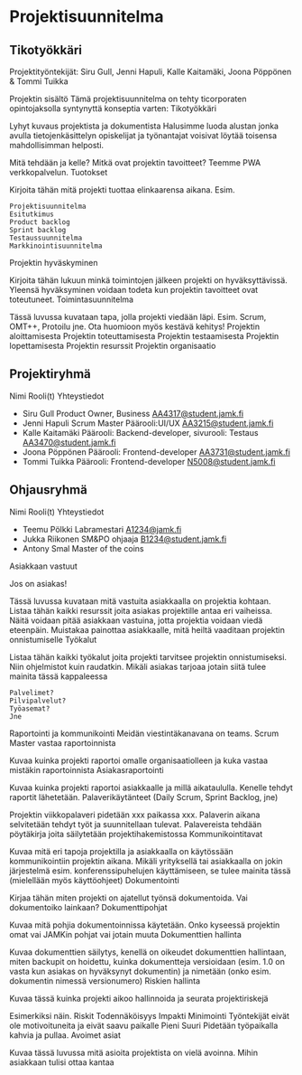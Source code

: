 # Projektisuunnitelma



## Tikotyökkäri

Projektityöntekijät: Siru Gull, Jenni Hapuli, Kalle Kaitamäki, Joona Pöppönen & Tommi Tuikka

Projektin sisältö
Tämä projektisuunnitelma on tehty ticorporaten opintojaksolla syntynyttä konseptia varten: Tikotyökkäri

Lyhyt kuvaus projektista ja dokumentista
Halusimme luoda alustan jonka avulla tietojenkäsittelyn opiskelijat ja työnantajat voisivat löytää toisensa mahdollisimman helposti.

Mitä tehdään ja kelle? Mitkä ovat projektin tavoitteet?
Teemme PWA verkkopalvelun. 
Tuotokset

Kirjoita tähän mitä projekti tuottaa elinkaarensa aikana. Esim.

    Projektisuunnitelma
    Esitutkimus
    Product backlog
    Sprint backlog
    Testaussuunnitelma
    Markkinointisuunnitelma

Projektin hyväskyminen

Kirjoita tähän lukuun minkä toimintojen jälkeen projekti on hyväksyttävissä. Yleensä hyväksyminen voidaan todeta kun projektin tavoitteet ovat toteutuneet.
Toimintasuunnitelma

Tässä luvussa kuvataan tapa, jolla projekti viedään läpi. Esim. Scrum, OMT++, Protoilu jne. Ota huomioon myös kestävä kehitys!
Projektin aloittamisesta
Projektin toteuttamisesta
Projektin testaamisesta
Projektin lopettamisesta
Projektin resurssit
Projektin organisaatio

## Projektiryhmä
Nimi 	Rooli(t) 	Yhteystiedot
* Siru Gull 	Product Owner, Business 	AA4317@student.jamk.fi
* Jenni Hapuli Scrum Master Päärooli:UI/UX AA3215@student.jamk.fi
* Kalle Kaitamäki Päärooli: Backend-developer, sivurooli: Testaus AA3470@student.jamk.fi
* Joona Pöppönen  Päärooli: Frontend-developer AA3731@student.jamk.fi
* Tommi Tuikka Päärooli: Frontend-developer N5008@student.jamk.fi
## Ohjausryhmä
Nimi 	Rooli(t) 	Yhteystiedot
* Teemu Pölkki 	Labramestari 	A1234@jamk.fi
* Jukka Riikonen 	SM&PO ohjaaja 	 B1234@student.jamk.fi
* Antony Smal Master of the coins



Asiakkaan vastuut

Jos on asiakas!

Tässä luvussa kuvataan mitä vastuita asiakkaalla on projektia kohtaan. Listaa tähän kaikki resurssit joita asiakas projektille antaa eri vaiheissa. Näitä voidaan pitää asiakkaan vastuina, jotta projektia voidaan viedä eteenpäin. Muistakaa painottaa asiakkaalle, mitä heiltä vaaditaan projektin onnistumiselle
Työkalut

Listaa tähän kaikki työkalut joita projekti tarvitsee projektin onnistumiseksi. Niin ohjelmistot kuin raudatkin. Mikäli asiakas tarjoaa jotain siitä tulee mainita tässä kappaleessa

    Palvelimet?
    Pilvipalvelut?
    Työasemat?
    Jne

Raportointi ja kommunikointi
Meidän viestintäkanavana on teams. Scrum Master vastaa raportoinnista

Kuvaa kuinka projekti raportoi omalle organisaatiolleen ja kuka vastaa mistäkin raportoinnista
Asiakasraportointi

Kuvaa kuinka projekti raportoi asiakkaalle ja millä aikataululla. Kenelle tehdyt raportit lähetetään.
Palaverikäytänteet (Daily Scrum, Sprint Backlog, jne)

Projektin viikkopalaveri pidetään xxx paikassa xxx. Palaverin aikana selvitetään tehdyt työt ja suunnitellaan tulevat. Palavereista tehdään pöytäkirja joita säilytetään projektihakemistossa
Kommunikointitavat

Kuvaa mitä eri tapoja projektilla ja asiakkaalla on käytössään kommunikointiin projektin aikana. Mikäli yrityksellä tai asiakkaalla on jokin järjestelmä esim. konferenssipuhelujen käyttämiseen, se tulee mainita tässä (mielellään myös käyttöohjeet)
Dokumentointi

Kirjaa tähän miten projekti on ajatellut työnsä dokumentoida. Vai dokumentoiko lainkaan?
Dokumenttipohjat

Kuvaa mitä pohjia dokumentoinnissa käytetään. Onko kyseessä projektin omat vai JAMKin pohjat vai jotain muuta
Dokumenttien hallinta

Kuvaa dokumenttien säilytys, kenellä on oikeudet dokumenttien hallintaan, miten backupit on hoidettu, kuinka dokumentteja versioidaan (esim. 1.0 on vasta kun asiakas on hyväksynyt dokumentin) ja nimetään (onko esim. dokumentin nimessä versionumero)
Riskien hallinta

Kuvaa tässä kuinka projekti aikoo hallinnoida ja seurata projektiriskejä

Esimerkiksi näin.
Riskit 	Todennäköisyys 	 Impakti 	Minimointi
Työntekijät eivät ole motivoituneita ja eivät saavu paikalle 	Pieni 	 Suuri 	Pidetään työpaikalla kahvia ja pullaa.
Avoimet asiat

Kuvaa tässä luvussa mitä asioita projektista on vielä avoinna. Mihin asiakkaan tulisi ottaa kantaa

